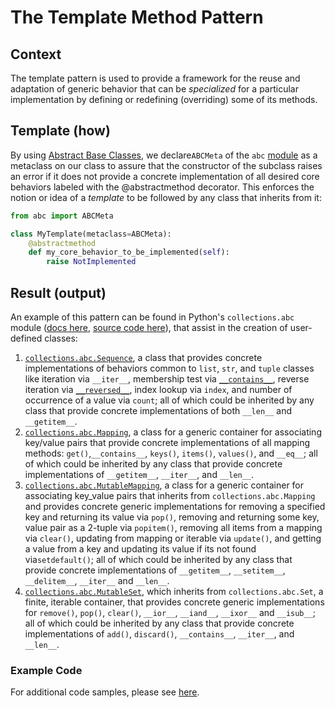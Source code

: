 # The Template Method Pattern



## Context

The template pattern is used to provide a framework for the reuse and adaptation of generic behavior that can be *specialized* for a particular implementation by defining or redefining (overriding) some of its methods.

## Template (how)

By using [Abstract Base Classes](https://docs.python.org/3/glossary.html#term-abstract-base-class),  we declare`ABCMeta` of the `abc` [module](https://docs.python.org/3/library/abc.html#module-abc) as a metaclass on our class to assure that the constructor of the subclass raises an error if it does not provide a concrete implementation of all desired core behaviors labeled with the @abstractmethod decorator. This enforces the notion or idea of a *template* to be followed by any class that inherits from it:

```python
from abc import ABCMeta

class MyTemplate(metaclass=ABCMeta):
    @abstractmethod
    def my_core_behavior_to_be_implemented(self):
        raise NotImplemented
```

## Result (output)

An example of this pattern can be found in Python's `collections.abc` module ([docs here](https://docs.python.org/3/library/collections.abc.html#collections-abstract-base-classes), [source code here](https://github.com/python/cpython/blob/3.7/Lib/_collections_abc.py)), that assist in the creation of user-defined classes:

1. [`collections.abc.Sequence`](https://github.com/python/cpython/blob/be63df287a4a12ad86b4a2aec4358a1309f0488b/Lib/_collections_abc.py#L865), a class that provides concrete implementations of behaviors common to `list`, `str`, and `tuple` classes like iteration via `__iter__`, membership test via [`__contains__`](https://docs.python.org/3/reference/datamodel.html#object.__contains__), reverse iteration via [`__reversed__`](https://docs.python.org/3/reference/datamodel.html#object.__reversed__), index lookup via `index`, and number of occurrence of a value via `count`; all of which could be inherited by any class that provide concrete implementations of both `__len__` and `__getitem__`. 
2. [`collections.abc.Mapping`](https://github.com/python/cpython/blob/7723d0545c3369e1b2601b207c250c70ce90b75e/Lib/_collections_abc.py#L641), a class for a generic container for associating key/value pairs that provide concrete implementations of all mapping methods: `get()`,`__contains__`, `keys()`, `items()`, `values()`, and `__eq__`; all of which could be inherited by any class that provide concrete implementations of `__getitem__`, `__iter__`, and `__len__`.
3. [`collections.abc.MutableMapping`](https://github.com/python/cpython/blob/7723d0545c3369e1b2601b207c250c70ce90b75e/Lib/_collections_abc.py#L767), a class for a generic container for associating key_value pairs that inherits from `collections.abc.Mapping` and provides concrete generic implementations for removing a specified key and returning its value via `pop()`, removing and returning some key, value pair as a 2-tuple via `popitem()`, removing all items from a mapping via `clear()`,  updating from mapping or iterable via `update()`, and getting a value from a key and updating its value if its not found via`setdefault()`; all of which could be inherited by any class that provide concrete implementations of `__getitem__`, `__setitem__`, `__delitem__`, `__iter__` and `__len__`.
4. [`collections.abc.MutableSet`](https://github.com/python/cpython/blob/7723d0545c3369e1b2601b207c250c70ce90b75e/Lib/_collections_abc.py#L556), which inherits from `collections.abc.Set`, a finite, iterable container, that provides concrete generic implementations for `remove()`, `pop()`, `clear()`, `__ior__`, `__iand__`, `__ixor__` and `__isub__`; all of which could be inherited by any class that provide concrete implementations of `add()`, `discard()`, `__contains__`, `__iter__`, and `__len__`.

### Example Code

For additional code samples, please see [here](https://github.com/developeroka/HiPy/tree/master/OOP/Design/SoftwareDesignPatterns/Behaviorals/TemplateMethods/examples).
